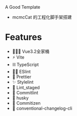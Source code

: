 A Good Template <br/>

- mcmcCat 的工程化脚手架搭建

# Features

- 👨‍👦‍👦 Vue3.2全家桶
- ⚡️ Vite
- ⛓ TypeScript
- 👮‍♂️ ESlint
- 💄 Prettier
- ✨ Stylelint
- 👷 Lint_staged
- 🚨 Commitlint
- 🎣 husky
- 🔨 Commitizen
- 📝 conventional-changelog-cli
